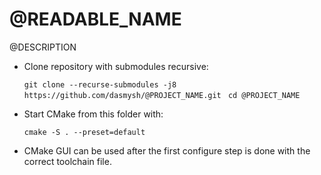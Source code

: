 # @READABLE_NAME
@DESCRIPTION
- Clone repository with submodules recursive:

  ```git clone --recurse-submodules -j8 https://github.com/dasmysh/@PROJECT_NAME.git ```
  ```cd @PROJECT_NAME```

- Start CMake from this folder with:

  ```cmake -S . --preset=default```

- CMake GUI can be used after the first configure step is done with the correct toolchain file.
